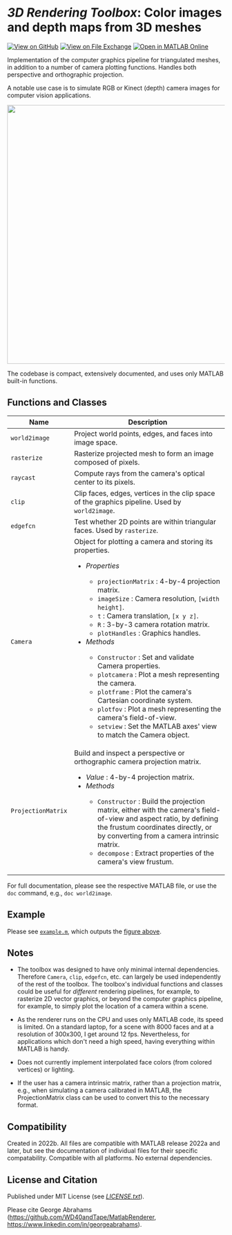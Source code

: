 # *3D Rendering Toolbox*: Color images and depth maps from 3D meshes

[![View on GitHub](https://img.shields.io/badge/GitHub-Repository-171515)](https://github.com/WD40andTape/MatlabRenderer)
[![View on File Exchange](https://www.mathworks.com/matlabcentral/images/matlab-file-exchange.svg)](https://mathworks.com/matlabcentral/fileexchange/159386-3d-rendering-toolbox-color-image-and-depth-map-from-mesh)
[![Open in MATLAB Online](https://www.mathworks.com/images/responsive/global/open-in-matlab-online.svg)](https://matlab.mathworks.com/open/fileexchange/v1?id=159386&file=example.m)

Implementation of the computer graphics pipeline for triangulated meshes, in addition to a number of camera plotting functions. Handles both perspective and orthographic projection.

A notable use case is to simulate RGB or Kinect (depth) camera images for computer vision applications.

<img src="figure.gif" width="600px">

The codebase is compact, extensively documented, and uses only MATLAB built-in functions.

## Functions and Classes

| Name | Description
| -- | -- |
| `world2image` | Project world points, edges, and faces into image space. |
| `rasterize` | Rasterize projected mesh to form an image composed of pixels. |
| `raycast` | Compute rays from the camera's optical center to its pixels. |
| `clip` | Clip faces, edges, vertices in the clip space of the graphics pipeline. Used by `world2image`. |
| `edgefcn` | Test whether 2D points are within triangular faces. Used by `rasterize`. |
| `Camera` | Object for plotting a camera and storing its properties.<ul><li>*Properties*</li><ul><li>`projectionMatrix` : 4-by-4 projection matrix.</li><li>`imageSize` : Camera resolution, `[width height]`.</li><li>`t` : Camera translation, `[x y z]`.</li><li>`R` : 3-by-3 camera rotation matrix.</li><li>`plotHandles` : Graphics handles.</li></ul><li>*Methods*</li><ul><li>`Constructor` : Set and validate Camera properties.</li><li>`plotcamera` : Plot a mesh representing the camera.</li><li>`plotframe` : Plot the camera's Cartesian coordinate system.</li><li>`plotfov` : Plot a mesh representing the camera's field-of-view.</li><li>`setview` : Set the MATLAB axes' view to match the Camera object.</li></ul></ul> |
| `ProjectionMatrix` | Build and inspect a perspective or orthographic camera projection matrix.<ul><li>*Value* : 4-by-4 projection matrix.</li><li>*Methods*</li><ul><li>`Constructor` : Build the projection matrix, either with the camera's field-of-view and aspect ratio, by defining the frustum coordinates directly, or by converting from a camera intrinsic matrix.</li><li>`decompose` : Extract properties of the camera's view frustum.</li></ul></ul> |

For full documentation, please see the respective MATLAB file, or use the `doc` command, e.g., `doc world2image`.

## Example

Please see [`example.m`](example.m), which outputs the [figure above](figure.gif).

## Notes

- The toolbox was designed to have only minimal internal dependencies. Therefore `Camera`, `clip`, `edgefcn`, etc. can largely be used independently of the rest of the toolbox. The toolbox's individual functions and classes could be useful for *different* rendering pipelines, for example, to rasterize 2D vector graphics, or beyond the computer graphics pipeline, for example, to simply plot the location of a camera within a scene.

- As the renderer runs on the CPU and uses only MATLAB code, its speed is limited. On a standard laptop, for a scene with 8000 faces and at a resolution of 300x300, I get around 12 fps. Nevertheless, for applications which don't need a high speed, having everything within MATLAB is handy.

- Does not currently implement interpolated face colors (from colored vertices) or lighting.

- If the user has a camera intrinsic matrix, rather than a projection matrix, e.g., when simulating a camera calibrated in MATLAB, the ProjectionMatrix class can be used to convert this to the necessary format.

## Compatibility

Created in 2022b. All files are compatible with MATLAB release 2022a and later, but see the documentation of  individual files for their specific compatability. Compatible with all platforms. No external dependencies.

## License and Citation

Published under MIT License (see [*LICENSE.txt*](LICENSE.txt)).

Please cite George Abrahams (https://github.com/WD40andTape/MatlabRenderer, https://www.linkedin.com/in/georgeabrahams).